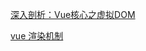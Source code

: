 [深入剖析：Vue核心之虚拟DOM](https://juejin.im/post/5d36cc575188257aea108a74)

[vue 渲染机制](https://cn.vuejs.org/guide/extras/rendering-mechanism.html)